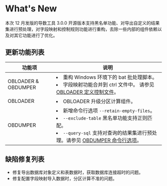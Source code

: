 What's New 
===============================

本次 12 月发版的导数工具 3.0.0 开源版本支持黑名单功能、对导出自定义的结果集进行预处理，对字段映射和控制规则功能进行重构，去除一些内部的组件依赖以及对其它功能进行了优化。

更新功能列表 
---------------------------



|         功能项     |  说明  |
|----------------------|--------------------------------------------------------------------------------------------------------------------------------------------------------------------------------------------------------------------------------------------------------------------------------------------------------------------------------------------------------------------------------------------------------------------------------------------------------------------------------------------------|
| OBLOADER \& OBDUMPER | <li> 重构 Windows 环境下的 bat 批处理脚本。 </li>  <li> 字段映射功能合并到 ctrl 文件中。 请参见 [OBLOADER 定义控制文件](2.OBLOADER/2.obloader-user-guide/5.obloader-data-processing/1.obloader-define-control-files.md)。 </li>                                                                                        |
| OBLOADER             | <li> OBLOADER 升级分区计算组件。 </li> |
| OBDUMPER             | <li> 新增命令行选项 `--retain-empty-files`。 </li> <li> `--exclude-table` 黑名单功能支持正则匹配。 </li> <li> `--query-sql` 支持对查询的结果集进行预处理。请参见 [OBDUMPER 命令行选项](3.OBDUMPER/2.obdumper-user-guide/3.obdumper-command-line-options.md)。 </li>    |


缺陷修复列表 
---------------------------

* 修复导出数据库对象定义和表数据时，获取数据库连接超时的问题。
* 修复配置字段映射导入数据时，分区计算不准的问题。